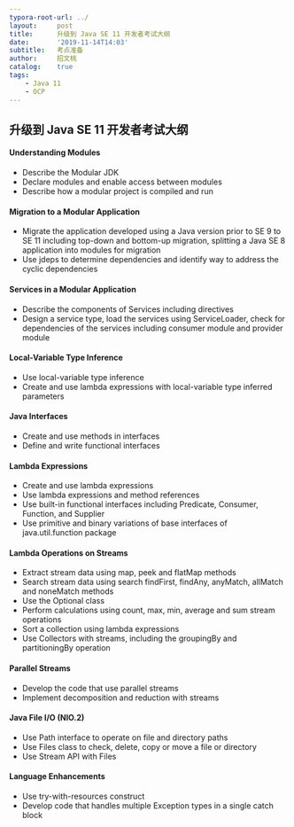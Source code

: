 ```yaml
---
typora-root-url: ../
layout:     post
title:      升级到 Java SE 11 开发者考试大纲
date:       '2019-11-14T14:03'
subtitle:   考点准备
author:     招文桃
catalog:    true
tags:
    - Java 11
    - OCP
---
```


## 升级到 Java SE 11 开发者考试大纲

#### Understanding Modules

- Describe the Modular JDK
- Declare modules and enable access between modules
- Describe how a modular project is compiled and run

#### Migration to a Modular Application

- Migrate the application developed using a Java version prior to SE 9 to SE 11 including top-down and bottom-up migration, splitting a Java SE 8 application into modules for migration
- Use jdeps to determine dependencies and identify way to address the cyclic dependencies

#### Services in a Modular Application

- Describe the components of Services including directives
- Design a service type, load the services using ServiceLoader, check for dependencies of the services including consumer module and provider module

#### Local-Variable Type Inference

- Use local-variable type inference
- Create and use lambda expressions with local-variable type inferred parameters

#### Java Interfaces

- Create and use methods in interfaces
- Define and write functional interfaces

#### Lambda Expressions

- Create and use lambda expressions
- Use lambda expressions and method references
- Use built-in functional interfaces including Predicate, Consumer, Function, and Supplier
- Use primitive and binary variations of base interfaces of java.util.function package

#### Lambda Operations on Streams

- Extract stream data using map, peek and flatMap methods
- Search stream data using search findFirst, findAny, anyMatch, allMatch and noneMatch methods
- Use the Optional class
- Perform calculations using count, max, min, average and sum stream operations
- Sort a collection using lambda expressions
- Use Collectors with streams, including the groupingBy and partitioningBy operation

#### Parallel Streams

- Develop the code that use parallel streams
- Implement decomposition and reduction with streams

#### Java File I/O (NIO.2)

- Use Path interface to operate on file and directory paths
- Use Files class to check, delete, copy or move a file or directory
- Use Stream API with Files

#### Language Enhancements

- Use try-with-resources construct
- Develop code that handles multiple Exception types in a single catch block